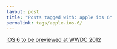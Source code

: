 ```yaml
---
layout: post
title: "Posts tagged with: apple ios 6"
permalink: tags/apple-ios-6/
---
```

[iOS 6 to be previewed at WWDC 2012](/2012/06/ios-6-to-be-previewed-at-wwdc-2012)
